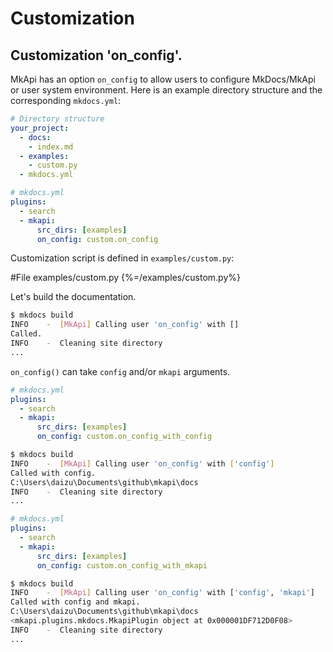 # Customization

## Customization 'on_config'.

MkApi has an option `on_config` to allow users to configure MkDocs/MkApi or
user system environment. Here is an example directory structure and the corresponding `mkdocs.yml`:

~~~yml
# Directory structure
your_project:
  - docs:
    - index.md
  - examples:
    - custom.py
  - mkdocs.yml
~~~

~~~yml
# mkdocs.yml
plugins:
  - search
  - mkapi:
      src_dirs: [examples]
      on_config: custom.on_config
~~~

Customization script is defined in `examples/custom.py`:

#File examples/custom.py {%=/examples/custom.py%}

Let's build the documentation.

~~~bash
$ mkdocs build
INFO    -  [MkApi] Calling user 'on_config' with []
Called.
INFO    -  Cleaning site directory
...
~~~

`on_config()` can take `config` and/or `mkapi` arguments.

~~~yml
# mkdocs.yml
plugins:
  - search
  - mkapi:
      src_dirs: [examples]
      on_config: custom.on_config_with_config
~~~

~~~bash
$ mkdocs build
INFO    -  [MkApi] Calling user 'on_config' with ['config']
Called with config.
C:\Users\daizu\Documents\github\mkapi\docs
INFO    -  Cleaning site directory
...
~~~

~~~yml
# mkdocs.yml
plugins:
  - search
  - mkapi:
      src_dirs: [examples]
      on_config: custom.on_config_with_mkapi
~~~

~~~bash
$ mkdocs build
INFO    -  [MkApi] Calling user 'on_config' with ['config', 'mkapi']
Called with config and mkapi.
C:\Users\daizu\Documents\github\mkapi\docs
<mkapi.plugins.mkdocs.MkapiPlugin object at 0x000001DF712D0F08>
INFO    -  Cleaning site directory
...
~~~
